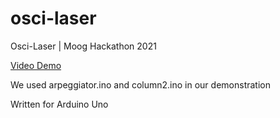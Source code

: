 # osci-laser
Osci-Laser | Moog Hackathon 2021

[Video Demo](https://www.youtube.com/watch?v=yjk4Exz8lFE&t=66s)

We used arpeggiator.ino and column2.ino in our demonstration

Written for Arduino Uno

